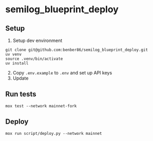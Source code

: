 # semilog_blueprint_deploy

## Setup
1. Setup dev environment
```
git clone git@github.com:benber86/semilog_blueprint_deploy.git
uv venv
source .venv/bin/activate
uv install
```

2. Copy `.env.example` to `.env` and set up API keys
3. Update 

## Run tests

```
mox test --network mainnet-fork
```


## Deploy

```
mox run script/deploy.py --network mainnet
```